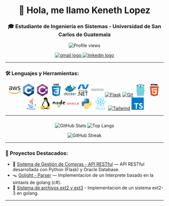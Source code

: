 <h1 align="center">👋 Hola, me llamo Keneth Lopez</h1>
<h3 align="center">🎓 Estudiante de Ingeniería en Sistemas - Universidad de San Carlos de Guatemala</h3>

<p align="center">
  <img src="https://komarev.com/ghpvc/?username=sudokentucky&label=Profile%20views&color=0e75b6&style=flat" alt="Profile views" />
</p>


<div align="center">
  <a href="mailto:wilard.lz14@gmail.com" target="_blank">
    <img src="https://img.shields.io/static/v1?message=Gmail&logo=gmail&label=&color=D14836&logoColor=white&labelColor=&style=for-the-badge" height="35" alt="gmail logo"  />
  </a>
  <a href="https://linkedin.com/in/keneth-lopez-47a976152" target="_blank">
    <img src="https://img.shields.io/static/v1?message=LinkedIn&logo=linkedin&label=&color=0077B5&logoColor=white&labelColor=&style=for-the-badge" height="35" alt="linkedin logo"  />
  </a>

</div>

---

### 🛠️ Lenguajes y Herramientas:

<p align="center">
  <a href="https://aws.amazon.com" target="_blank"><img src="https://raw.githubusercontent.com/devicons/devicon/master/icons/amazonwebservices/amazonwebservices-original-wordmark.svg" alt="AWS" width="40" height="40"/></a>
  <a href="https://www.w3schools.com/cpp/" target="_blank"><img src="https://raw.githubusercontent.com/devicons/devicon/master/icons/cplusplus/cplusplus-original.svg" alt="C++" width="40" height="40"/></a>
  <a href="https://www.w3schools.com/cs/" target="_blank"><img src="https://raw.githubusercontent.com/devicons/devicon/master/icons/csharp/csharp-original.svg" alt="C#" width="40" height="40"/></a>
  <a href="https://www.w3schools.com/css/" target="_blank"><img src="https://raw.githubusercontent.com/devicons/devicon/master/icons/css3/css3-original-wordmark.svg" alt="CSS3" width="40" height="40"/></a>
  <a href="https://www.docker.com/" target="_blank"><img src="https://raw.githubusercontent.com/devicons/devicon/master/icons/docker/docker-original-wordmark.svg" alt="Docker" width="40" height="40"/></a>
  <a href="https://dotnet.microsoft.com/" target="_blank"><img src="https://raw.githubusercontent.com/devicons/devicon/master/icons/dot-net/dot-net-original-wordmark.svg" alt=".NET" width="40" height="40"/></a>
  <a href="https://expressjs.com" target="_blank"><img src="https://raw.githubusercontent.com/devicons/devicon/master/icons/express/express-original-wordmark.svg" alt="Express" width="40" height="40"/></a>
  <a href="https://flask.palletsprojects.com/" target="_blank"><img src="https://camo.githubusercontent.com/1477b10c6a5aebf65193c99c648012e8cf9edd6099236039bbe67fb24242182d/68747470733a2f2f63646e2e73696d706c6569636f6e732e6f72672f666c61736b2f303030303030" alt="Flask" width="40" height="40"/></a>
  <a href="https://git-scm.com/" target="_blank"><img src="https://www.vectorlogo.zone/logos/git-scm/git-scm-icon.svg" alt="Git" width="40" height="40"/></a>
  <a href="https://golang.org" target="_blank"><img src="https://raw.githubusercontent.com/devicons/devicon/master/icons/go/go-original.svg" alt="Go" width="40" height="40"/></a>
  <a href="https://www.w3.org/html/" target="_blank"><img src="https://raw.githubusercontent.com/devicons/devicon/master/icons/html5/html5-original-wordmark.svg" alt="HTML5" width="40" height="40"/></a>
  <a href="https://www.java.com" target="_blank"><img src="https://raw.githubusercontent.com/devicons/devicon/master/icons/java/java-original.svg" alt="Java" width="40" height="40"/></a>
  <a href="https://www.linux.org/" target="_blank"><img src="https://raw.githubusercontent.com/devicons/devicon/master/icons/linux/linux-original.svg" alt="Linux" width="40" height="40"/></a>
  <a href="https://nodejs.org" target="_blank"><img src="https://raw.githubusercontent.com/devicons/devicon/master/icons/nodejs/nodejs-original-wordmark.svg" alt="Node.js" width="40" height="40"/></a>
  <a href="https://www.oracle.com/" target="_blank"><img src="https://raw.githubusercontent.com/devicons/devicon/master/icons/oracle/oracle-original.svg" alt="Oracle" width="40" height="40"/></a>
  <a href="https://www.python.org" target="_blank"><img src="https://raw.githubusercontent.com/devicons/devicon/master/icons/python/python-original.svg" alt="Python" width="40" height="40"/></a>
  <a href="https://reactjs.org/" target="_blank"><img src="https://raw.githubusercontent.com/devicons/devicon/master/icons/react/react-original-wordmark.svg" alt="React" width="40" height="40"/></a>
  <a href="https://tailwindcss.com/" target="_blank"><img src="https://www.vectorlogo.zone/logos/tailwindcss/tailwindcss-icon.svg" alt="Tailwind" width="40" height="40"/></a>
  <a href="https://www.typescriptlang.org/" target="_blank"><img src="https://raw.githubusercontent.com/devicons/devicon/master/icons/typescript/typescript-original.svg" alt="TypeScript" width="40" height="40"/></a>
</p>

---

### 
<p align="center">
  <img src="https://github-readme-stats.vercel.app/api?username=sudokentucky&show_icons=true&theme=dracula&locale=en" alt="GitHub Stats" />
  <img src="https://github-readme-stats.vercel.app/api/top-langs?username=sudokentucky&show_icons=true&locale=en&layout=compact&theme=dracula" alt="Top Langs" />
</p>

<p align="center">
  <img src="https://streak-stats.demolab.com?user=sudokentucky&theme=dracula&hide_border=false" alt="GitHub Streak"/>
</p>

---

### 🚀 Proyectos Destacados:

- 🛒 [Sistema de Gestión de Compras - API RESTful](https://github.com/sudokentucky/-SBD1-P1_202100106.git) — API RESTful desarrollada con Python (Flask) y Oracle Database.
- 🪤 [Golight - Parser](https://github.com/sudokentucky/OLC2_Proyecto1_202100106.git) — Implementacion de un Interprete basado en la sintaxis de golang (c#).
- 📁 [Sistema de archivos ext2 y ext3](https://github.com/sudokentucky/MIA_2S_P1_202100106.git) - Implementacion de un sistema ext2-3 en golang.

---

